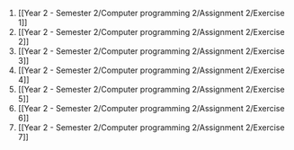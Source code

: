 1. [[Year 2 - Semester 2/Computer programming 2/Assignment 2/Exercise 1]]
2. [[Year 2 - Semester 2/Computer programming 2/Assignment 2/Exercise 2]]
3. [[Year 2 - Semester 2/Computer programming 2/Assignment 2/Exercise 3]]
4. [[Year 2 - Semester 2/Computer programming 2/Assignment 2/Exercise 4]]
5. [[Year 2 - Semester 2/Computer programming 2/Assignment 2/Exercise 5]]
6. [[Year 2 - Semester 2/Computer programming 2/Assignment 2/Exercise 6]]
7. [[Year 2 - Semester 2/Computer programming 2/Assignment 2/Exercise 7]]